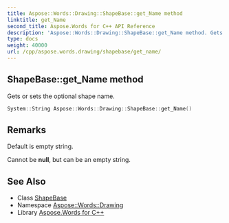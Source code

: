 ```yaml
---
title: Aspose::Words::Drawing::ShapeBase::get_Name method
linktitle: get_Name
second_title: Aspose.Words for C++ API Reference
description: 'Aspose::Words::Drawing::ShapeBase::get_Name method. Gets or sets the optional shape name in C++.'
type: docs
weight: 40000
url: /cpp/aspose.words.drawing/shapebase/get_name/
---
```

## ShapeBase::get_Name method


Gets or sets the optional shape name.

```cpp
System::String Aspose::Words::Drawing::ShapeBase::get_Name()
```

## Remarks


Default is empty string.

Cannot be **null**, but can be an empty string. 
## See Also

* Class [ShapeBase](../)
* Namespace [Aspose::Words::Drawing](../../)
* Library [Aspose.Words for C++](../../../)
